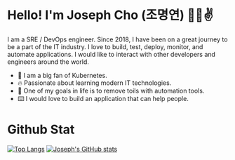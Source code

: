 # Hello! I'm Joseph Cho (조명연) 👨‍💻✌️
I am a SRE / DevOps engineer. Since 2018, I have been on a great journey to be a part of the IT industry. I love to build, test, deploy, monitor, and automate applications. I would like to interact with other developers and engineers around the world.
* 🛞 I am a big fan of Kubernetes.
* 🔥 Passionate about learning modern IT technologies.
* 💩 One of my goals in life is to remove toils with automation tools.
* ⌨️ I would love to build an application that can help people.


# Github Stat
[![Top Langs](https://github-readme-stats.vercel.app/api/top-langs/?username=DevMyungyun&langs_count=3&&theme=synthwave&&hide=html,css,vue,ejs )](https://github.com/anuraghazra/github-readme-stats)
[![Joseph's GitHub stats](https://github-readme-stats.vercel.app/api?username=DevMyungyun&show_icons=true&theme=synthwave&line_height=26.7)](https://github.com/anuraghazra/github-readme-stats)

